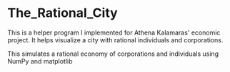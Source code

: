 # The_Rational_City
This is a helper program I implemented for Athena Kalamaras' economic project. It helps visualize a city with rational individuals and corporations.

This simulates a rational economy of corporations and individuals using NumPy and matplotlib
